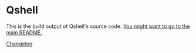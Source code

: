 # Qshell
This is the build output of Qshell's source code. [You might want to go to the main README.](https://github.com/nearlySplat/qsh/#readme)

[Changelog]

[Changelog]: ./CHANGELOG.md
